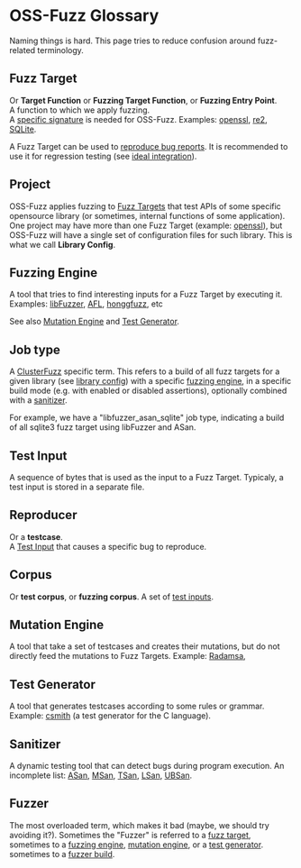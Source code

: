 # OSS-Fuzz Glossary

Naming things is hard. This page tries to reduce confusion around fuzz-related terminology.

## Fuzz Target
Or **Target Function** or **Fuzzing Target Function**, or **Fuzzing Entry Point**.<BR>
A function to which we apply fuzzing.<BR>
A [specific signature](http://libfuzzer.info#fuzz-target) is needed for OSS-Fuzz.
Examples: [openssl](https://github.com/openssl/openssl/blob/master/fuzz/x509.c),
[re2](https://github.com/google/re2/blob/master/re2/fuzzing/re2_fuzzer.cc),
[SQLite](https://www.sqlite.org/src/artifact/ad79e867fb504338).

A Fuzz Target can be used to [reproduce bug reports](reproducing.md). 
It is recommended to use it for regression testing (see [ideal integration](ideal_integration.md)).

## Project

OSS-Fuzz applies fuzzing to [Fuzz Targets](#fuzz-target)
that test APIs of some specific opensource library
(or sometimes, internal functions of some application). 
One project may have more than one Fuzz Target
(example: [openssl](https://github.com/openssl/openssl/blob/master/fuzz/)),
but OSS-Fuzz will have a single set of configuration files for such library. 
This is what we call **Library Config**.

## Fuzzing Engine

A tool that tries to find interesting inputs for a Fuzz Target by executing it.
Examples: [libFuzzer](http://lbfuzzer.info),
[AFL](lcamtuf.coredump.cx/afl/),
[honggfuzz](https://github.com/google/honggfuzz), etc 

See also [Mutation Engine](#mutation-engine) and [Test Generator](#test-generator).

## Job type

A [ClusterFuzz](clusterfuzz.md) specific term.
This refers to a build of all fuzz targets for a given library
(see [library config](library-config)) with a specific [fuzzing engine](#fuzzing-engine),
in a specific build mode (e.g. with enabled or disabled assertions), 
optionally combined with a [sanitizer](#sanitizer).

For example, we have a "libfuzzer_asan_sqlite" job type, indicating a build of all sqlite3 fuzz target using libFuzzer and ASan.

## Test Input
A sequence of bytes that is used as the input to a Fuzz Target. 
Typicaly, a test input is stored in a separate file. 

## Reproducer 
Or a **testcase**.<BR> 
A [Test Input](#test-input) that causes a specific bug to reproduce. 

## Corpus
Or **test corpus**, or **fuzzing corpus**. 
A set of [test inputs](#test-input).

## Mutation Engine
A tool that take a set of testcases
and creates their mutations, but do not directly feed the mutations to Fuzz Targets.
Example: [Radamsa](https://github.com/aoh/radamsa),

## Test Generator
A tool that generates testcases according to some rules or grammar. 
Example: [csmith](https://embed.cs.utah.edu/csmith/) (a test generator for the C language).

## Sanitizer
A dynamic testing tool that can detect bugs during program execution.
An incomplete list:
[ASan](http://clang.llvm.org/docs/AddressSanitizer.html),
[MSan](http://clang.llvm.org/docs/MemorySanitizer.html),
[TSan](http://clang.llvm.org/docs/ThreadSanitizer.html),
[LSan](http://clang.llvm.org/docs/LeakSanitizer.html),
[UBSan](http://clang.llvm.org/docs/UndefinedBehaviorSanitizer.html). 

## Fuzzer

The most overloaded term, which makes it bad (maybe, we should try avoiding it?).
Sometimes the "Fuzzer" is referred to a [fuzz target](#fuzz-target),
sometimes to a [fuzzing engine](#fuzzing-engine),
[mutation engine](#mutation-engine),
or a [test generator](#test-generator). 
sometimes to a [fuzzer build](#fuzzer-build).

